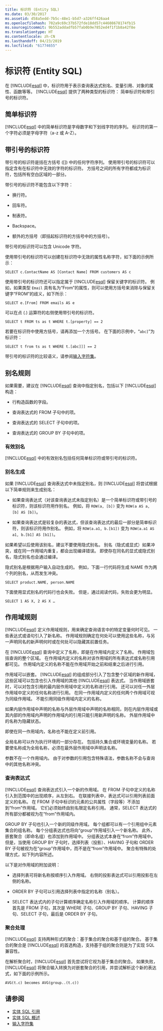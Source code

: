 ```yaml
---
title: 标识符 (Entity SQL)
ms.date: 03/30/2017
ms.assetid: d58a5edd-7b5c-48e1-b5d7-a326ff426aa4
ms.openlocfilehash: 702a9c69c37b572fde18dd57c44608678174fb15
ms.sourcegitcommit: 9b552addadfb57fab0b9e7852ed4f1f1b8a42f8e
ms.translationtype: HT
ms.contentlocale: zh-CN
ms.lasthandoff: 04/23/2019
ms.locfileid: "61774655"
---
```

# <a name="identifiers-entity-sql"></a>标识符 (Entity SQL)
在 [!INCLUDE[esql](../../../../../../includes/esql-md.md)] 中，标识符用于表示查询表达式别名、变量引用、对象的属性、函数等等。 [!INCLUDE[esql](../../../../../../includes/esql-md.md)] 提供了两种类型的标识符： 简单标识符和带引号的标识符。  
  
## <a name="simple-identifiers"></a>简单标识符  
 [!INCLUDE[esql](../../../../../../includes/esql-md.md)] 中的简单标识符是字母数字和下划线字符的序列。 标识符的第一个字符必须是字母字符（a-z 或 A-Z）。  
  
## <a name="quoted-identifiers"></a>带引号的标识符  
 带引号的标识符是括在方括号 ([]) 中的任何字符序列。 使用带引号的标识符可以指定含有在标识符中无效的字符的标识符。 方括号之间的所有字符都成为标识符，包括所有空白区域的一部分。  
  
 带引号的标识符不能包含以下字符：  
  
- 换行符。  
  
- 回车符。  
  
- 制表符。  
  
- Backspace。  
  
- 额外的方括号（即括起标识符的方括号中的方括号）。  
  
 带引号的标识符可以包含 Unicode 字符。  
  
 使用带引号的标识符可以创建在标识符中无效的属性名称字符，如下面的示例所示：  
  
 `SELECT c.ContactName AS [Contact Name] FROM customers AS c`  
  
 使用带引号的标识符还可以指定属于 [!INCLUDE[esql](../../../../../../includes/esql-md.md)] 保留关键字的标识符。 例如，如果类型 `Email` 具有名为“From”的属性，则可以使用方括号来消除与保留关键字“FROM”的歧义，如下所示：  
  
 `SELECT e.[From] FROM emails AS e`  
  
 可以在点 (.) 运算符的右侧使用带引号的标识符。  
  
 `SELECT t FROM ts as t WHERE t.[property] == 2`  
  
 若要在标识符中使用方括号，请再添加一个方括号。 在下面的示例中，“`abc]`”为标识符：  
  
 `SELECT t from ts as t WHERE t.[abc]]] == 2`  
  
 带引号的标识符的比较语义，请参阅[输入字符集](../../../../../../docs/framework/data/adonet/ef/language-reference/input-character-set-entity-sql.md)。  
  
## <a name="aliasing-rules"></a>别名规则  
 如果需要，建议在 [!INCLUDE[esql](../../../../../../includes/esql-md.md)] 查询中指定别名，包括以下 [!INCLUDE[esql](../../../../../../includes/esql-md.md)] 构造：  
  
- 行构造函数的字段。  
  
- 查询表达式的 FROM 子句中的项。  
  
- 查询表达式的 SELECT 子句中的项。  
  
- 查询表达式的 GROUP BY 子句中的项。  
  
### <a name="valid-aliases"></a>有效别名  
 [!INCLUDE[esql](../../../../../../includes/esql-md.md)] 中的有效别名包括任何简单标识符或带引号的标识符。  
  
### <a name="alias-generation"></a>别名生成  
 如果 [!INCLUDE[esql](../../../../../../includes/esql-md.md)] 查询表达式中未指定别名，则 [!INCLUDE[esql](../../../../../../includes/esql-md.md)] 将尝试根据以下简单规则来生成别名：  
  
- 如果查询表达式（对该查询表达式未指定别名）是一个简单标识符或带引号的标识符，则该标识符用作别名。 例如，将 `ROW(a, [b])` 变为 `ROW(a AS a, [b] AS [b])`。  
  
- 如果查询表达式是较复杂的表达式，但该查询表达式的最后一部分是简单标识符，则该标识符用作别名。 例如，将 `ROW(a.a1, b.[b1])` 变为 `ROW(a.a1 AS a1, b.[b1] AS [b1])`。  
  
 如果希望以后使用该别名，建议不要使用隐式别名。 别名（隐式或显式）如果冲突，或在同一作用域内重复，都会出现编译错误。 即使存在同名的显式或隐式别名，隐式别名也会通过编译。  
  
 隐式别名是根据用户输入自动生成的。 例如，下面一行代码将生成 NAME 作为两个列的别名，从而发生冲突。  
  
```  
SELECT product.NAME, person.NAME  
```  
  
 下面使用显式别名的代码行也会失败。 但是，通过阅读代码，失败会更为明显。  
  
```  
SELECT 1 AS X, 2 AS X …  
```  
  
## <a name="scoping-rules"></a>作用域规则  
 [!INCLUDE[esql](../../../../../../includes/esql-md.md)] 定义作用域规则，用来确定查询语言中的特定变量何时可见。 一些表达式或语句引入了新名称。 作用域规则确定在何处可以使用这些名称，与另一声明同名的新声明何时或在何处可以隐藏其前置任务。  
  
 在 [!INCLUDE[esql](../../../../../../includes/esql-md.md)] 查询中定义了名称，即是在作用域内定义了名称。 作用域包括查询的整个区域。 在作用域内定义的名称对该作用域的所有表达式或名称引用都可见。 作用域内定义的名称不能在作用域开始之前和结束之后进行引用。  
  
 作用域可以嵌套。 [!INCLUDE[esql](../../../../../../includes/esql-md.md)] 的组成部分引入了包含整个区域的新作用域，这些区域可以包含也引入作用域的其他 [!INCLUDE[esql](../../../../../../includes/esql-md.md)] 表达式。 当作用域嵌套时，可以对包含引用的最内层作用域中定义的名称进行引用。 还可以对任一外层作用域中定义的任何名称进行引用。 在同一作用域内定义的任何两个作用域可视为同级作用域。 不能引用同级作用域内定义的名称。  
  
 如果内层作用域中声明的名称与外层作用域中声明的名称相同，则在内层作用域或其内部的作用域内声明的作用域内的引用只能引用新声明的名称。 外层作用域中的名称为隐藏状态。  
  
 即使在同一作用域内，名称也不能在定义前引用。  
  
 全局名称可以作为执行环境的一部分存在。 包括持久集合或环境变量的名称。 若要使名称成为全局名称，必须在最外层作用域中声明该名称。  
  
 参数不在一个作用域内。 由于对参数的引用包含特殊语法，参数名称不会与查询中的其他名称冲突。  
  
### <a name="query-expressions"></a>查询表达式  
 [!INCLUDE[esql](../../../../../../includes/esql-md.md)] 查询表达式引入一个新的作用域。 在 FROM 子句中定义的名称引入到范围中的出现顺序，从左到右。 在联接列表中，表达式可以引用列表前面定义的名称。 在 FROM 子句中标识的元素的公共属性（字段等）不添加到“from”作用域。 它们必须始终由别名限定名称引用。 通常，SELECT 表达式的所有部分都被视为在“from”作用域内。  
  
 GROUP BY 子句也引入一个新的同级作用域。 每个组都可以有一个引用组中元素集合的组名称。 每个分组表达式也将向“group”作用域引入一个新名称。 此外，嵌套聚合（即命名组）也添加到作用域中。 分组表达式本身在“from”作用域中。 但是，当使用 GROUP BY 子句时，选择列表（投影）、HAVING 子句和 ORDER BY 子句被视为在“group”作用域中，而不是在“from”作用域中。 聚合有特殊的处理方式，如下列内容所述。  
  
 以下是对作用域的附加说明：  
  
- 选择列表可将新名称按顺序引入作用域。 右侧的投影表达式可以引用投影在左侧的名称。  
  
- ORDER BY 子句可以引用选择列表中指定的名称（别名）。  
  
- SELECT 表达式内的子句计算顺序确定名称引入作用域的顺序。 计算的顺序首先是 FROM 子句，其次是 WHERE 子句、GROUP BY 子句、HAVING 子句、SELECT 子句，最后是 ORDER BY 子句。  
  
### <a name="aggregate-handling"></a>聚合处理  
 [!INCLUDE[esql](../../../../../../includes/esql-md.md)] 支持两种形式的聚合：基于集合的聚合和基于组的聚合。 基于集合的聚合是 [!INCLUDE[esql](../../../../../../includes/esql-md.md)] 的首选构造，支持基于组的聚合则是为了实现 SQL 兼容性。  
  
 在解析聚合时，[!INCLUDE[esql](../../../../../../includes/esql-md.md)] 首先尝试将它视为基于集合的聚合。 如果失败，[!INCLUDE[esql](../../../../../../includes/esql-md.md)] 将聚合输入转换为对嵌套聚合的引用，并尝试解析这个新的表达式，如下面的示例所示。  
  
 `AVG(t.c) becomes AVG(group..(t.c))`  
  
## <a name="see-also"></a>请参阅

- [实体 SQL 引用](../../../../../../docs/framework/data/adonet/ef/language-reference/entity-sql-reference.md)
- [实体 SQL 概述](../../../../../../docs/framework/data/adonet/ef/language-reference/entity-sql-overview.md)
- [输入字符集](../../../../../../docs/framework/data/adonet/ef/language-reference/input-character-set-entity-sql.md)
